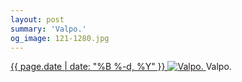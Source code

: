 ```yaml
---
layout: post
summary: 'Valpo.'
og_image: 121-1280.jpg
---
```


<p>
 <time>
  <a href="/121">
   {{ page.date | date: "%B %-d, %Y" }}
  </a>
 </time>
 <a href="/121">
  <img alt="Valpo." data-taken="10/22/2013" sizes="(min-width: 700px) 50vw, calc(100vw - 2rem)" src="{{ site.assets_url }}/121-640.jpg" srcset="{{ site.assets_url }}/121-1280.jpg 1280w, {{ site.assets_url }}/121-960.jpg 960w, {{ site.assets_url }}/121-640.jpg 640w, {{ site.assets_url }}/121-320.jpg 320w"/>
 </a>
 <span>
  Valpo.
 </span>
</p>
